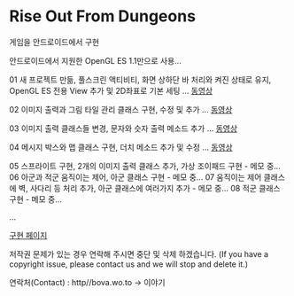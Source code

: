 # Rise Out From Dungeons
 게임을 안드로이드에서 구현
 
 안드로이드에서 지원한 OpenGL ES 1.1만으로 사용...
 
01 새 프로젝트 만듦, 풀스크린 액티비티, 화면 상하단 바 처리와 켜진 상태로 유지, OpenGL ES 전용 View 추가 및 2D좌표로 기본 세팅 ... [동영상](https://youtu.be/Bs3YEVq6yHk)

02 이미지 출력과 그림 타일 관리 클래스 구현, 수정 및 추가 ... [동영상](https://youtu.be/2tb1RRMLvqE)

03 이미지 출력 클래스들 변경, 문자와 슷자 출력 메소드 추가 ... [동영상](https://youtu.be/teWHDSrB7qg)

04 메시지 박스와 맵 클래스 구현, 더치 메소드 추가 및 수정 ... [동영상](https://youtu.be/TA_lTt6IYVw)

05 스프라이트 구현, 2개의 이미지 출력 클래스 추가, 가상 조이패드 구현 - 메모 중...
06 아군과 적군 움직이는 제어, 아군 클래스 구현 - 메모 중...
07 움직이는 제어 클래스에 벽, 사다리 등 처리 추가, 아군 클래스에 여러가지 추가 - 메모 중...
08 적군 클래스 구현 - 메모 중...

...


[구현 페이지](http://bova.wo.to/rise_out)


  저작권 문제가 있는 경우 연락해 주시면 중단 및 삭제 하겠습니다. (If you have a copyright issue, please contact us and we will stop and delete it.)

연락처(Contact) : http//bova.wo.to -> 이야기
